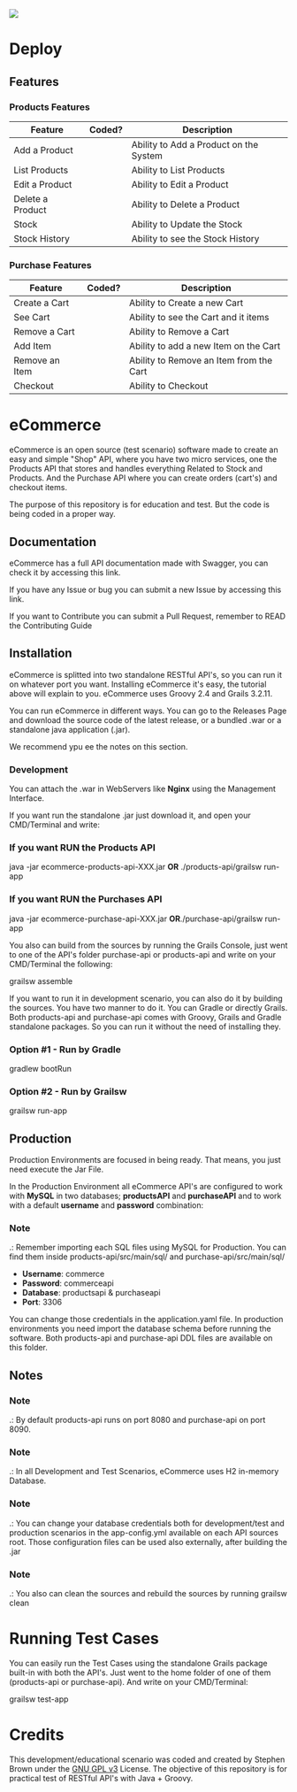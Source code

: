 <img src="https://camo.githubusercontent.com/c54fb7a1dd4e25fdef1ac57a12ea8ed569a005fe5892815c14be660691b36f4b/687474703a2f2f696d6775722e636f6d2f743374654178692e706e67">
<h1>Deploy</h1>

<h2>Features</h2>

<h3>Products Features</h3>

| Feature          | Coded? | Description                            |
|------------------|--------|----------------------------------------|
| Add a Product    |        | Ability to Add a Product on the System |
| List Products    |        | Ability to List Products               |
| Edit a Product   |        | Ability to Edit a Product              |
| Delete a Product |        | Ability to Delete a Product            |
| Stock            |        | Ability to Update the Stock            |
| Stock History    |        | Ability to see the Stock History       |

<h3>Purchase Features</h3>

| Feature        | Coded?  | Description                             |
|----------------|---------|-----------------------------------------|
| Create a Cart  |         | Ability to Create a new Cart            |
| See Cart       |         | Ability to see the Cart and it items    |
| Remove a Cart  |         | Ability to Remove a Cart                |
| Add Item       |         | Ability to add a new Item on the Cart   |
| Remove an Item |         | Ability to Remove an Item from the Cart |
| Checkout       |         | Ability to Checkout                     |

<h1>eCommerce</h1>

eCommerce is an open source (test scenario) software made to create an easy and simple "Shop" API, where you have two micro services, one the Products API that stores and handles everything Related to Stock and Products. And the Purchase API where you can create orders (cart's) and checkout items.

The purpose of this repository is for education and test. But the code is being coded in a proper way.

<h2>Documentation</h2>

eCommerce has a full API documentation made with Swagger, you can check it by accessing this link.

If you have any Issue or bug you can submit a new Issue by accessing this link.

If you want to Contribute you can submit a Pull Request, remember to READ the Contributing Guide

<h2>Installation</h2>

eCommerce is splitted into two standalone RESTful API's, so you can run it on whatever port you want. Installing
eCommerce it's easy, the tutorial above will explain to you.
eCommerce uses Groovy 2.4 and Grails 3.2.11.

You can run eCommerce in different ways. You can go to the Releases Page and download the source code of the latest release, or a bundled .war or a standalone java application (.jar).

We recommend ypu ee the notes on this section.

<h3>Development</h3>

You can attach the .war in WebServers like <strong>Nginx</strong> using the Management Interface.

If you want run the standalone .jar just download it, and open your CMD/Terminal and write:

<h3>If you want RUN the Products API</h3>

java -jar ecommerce-products-api-XXX.jar <strong>OR</strong> ./products-api/grailsw run-app

<h3>If you want RUN the Purchases API</h3>

java -jar ecommerce-purchase-api-XXX.jar <strong>OR</strong>./purchase-api/grailsw run-app

You also can build from the sources by running the Grails Console, just went to one of the API's folder purchase-api or products-api and write on your CMD/Terminal the following:

grailsw assemble

If you want to run it in development scenario, you can also do it by building the sources. You have two manner to do it. You can Gradle or directly Grails. Both products-api and purchase-api comes with Groovy, Grails and Gradle standalone packages. So you can run it without the need of installing they.

<h3>Option #1 - Run by Gradle</h3>

gradlew bootRun

<h3>Option #2 - Run by Grailsw</h3>

grailsw run-app

<h2>Production</h2>
Production Environments are focused in being ready. That means, you just need execute the Jar File.

In the Production Environment all eCommerce API's are configured to work with <strong>MySQL</strong> in two databases; <strong>productsAPI</strong> and <strong>purchaseAPI</strong> and to work with a default <strong>username</strong> and <strong>password</strong> combination:

<h3>Note</h3>.: Remember importing each SQL files using MySQL for Production. You can find them inside products-api/src/main/sql/ and purchase-api/src/main/sql/

- <strong>Username</strong>: commerce
- <strong>Password</strong>: commerceapi
- <strong>Database</strong>: productsapi & purchaseapi
- <strong>Port</strong>: 3306

You can change those credentials in the application.yaml file. In production environments you need import the database schema before running the software. Both products-api and purchase-api DDL files are available on this folder.

<h2>Notes</h2>
<h3>Note</h3>.: By default products-api runs on port 8080 and purchase-api on port 8090.

<h3>Note</h3>.: In all Development and Test Scenarios, eCommerce uses H2 in-memory Database.

<h3>Note</h3>.: You can change your database credentials both for development/test and production scenarios in the app-config.yml available on each API sources root. Those configuration files can be used also externally, after building the .jar

<h3>Note</h3>.: You also can clean the sources and rebuild the sources by running grailsw clean

<h1>Running Test Cases</h1>
You can easily run the Test Cases using the standalone Grails package built-in with both the API's. Just went to the home folder of one of them (products-api or purchase-api). And write on your CMD/Terminal:

grailsw test-app

<h1>Credits</h1>
This development/educational scenario was coded and created by Stephen Brown under the <a href="https://github.com/ovflowd/ecommerce/blob/master/LICENSE">GNU GPL v3</a> License. The objective of this repository is for practical test of RESTful API's with Java + Groovy.
